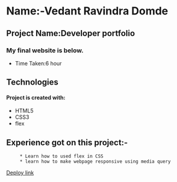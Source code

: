 # Name:-Vedant Ravindra Domde

## Project Name:Developer portfolio

### My final website is below.


- Time Taken:6 hour 

## Technologies
#### Project is created with:
* HTML5
* CSS3
* flex


## Experience got on this project:-
         * Learn how to used flex in CSS
         * learn how to make webpage responsive using media query


  [Deploy link](https://vedantdomde.github.io/html-css-project9/) 